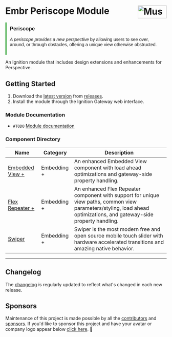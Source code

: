 # Embr Periscope Module [<img src="https://cdn.mussonindustrial.com/files/public/images/emblem.svg" alt="Musson Industrial Logo" width="90" height="40" align="right">][embr]

<div style="border-left: 4px solid #4CAF50; padding: 10px; font-family: Arial, sans-serif;">
<h3 style="color: #red; margin-top: 0;">Periscope</h3>
  <p><em>A periscope provides a new perspective</em> by allowing users to see over, around, or through obstacles, offering a unique view otherwise obstructed.</p>
</div>

An Ignition module that includes design extensions and enhancements for Perspective.

## Getting Started

1. Download the [latest version] from [releases].
2. Install the module through the Ignition Gateway web interface.

### Module Documentation

- `#TODO` [Module documentation][documentation]

### Component Directory

| Name                                                  | Category    | Description                                                                                                                                                           |
|-------------------------------------------------------|-------------|-----------------------------------------------------------------------------------------------------------------------------------------------------------------------|
| [Embedded View +](./docs/components/view.md) | Embedding + | An enhanced Embedded View component with load ahead optimizations and gateway-side property handling.                                                                 |
| [Flex Repeater +](./docs/components/flex-repeater.md) | Embedding + | An enhanced Flex Repeater component with support for unique view paths, common view parameters/styling, load ahead optimizations, and gateway-side property handling. |
| [Swiper](./docs/components/swiper.md)                 | Embedding + | Swiper is the most modern free and open source mobile touch slider with hardware accelerated transitions and amazing native behavior.                                 |

---

## Changelog

The [changelog](./CHANGELOG.md) is regularly updated to reflect what's changed in each new release.

## Sponsors

Maintenance of this project is made possible by all the [contributors] and [sponsors].
If you'd like to sponsor this project and have your avatar or company logo appear below [click here](https://github.com/sponsors/mussonindustrial). 💖

[embr]: https://github.com/mussonindustrial/embr
[releases]: https://github.com/mussonindustrial/embr/releases
[documentation]: https://docs.mussonindustrial.com/
[contributors]: https://github.com/JamesIves/github-pages-deploy-action/graphs/contributors
[sponsors]: https://github.com/sponsors/mussonindustrial
[latest version]: https://github.com/mussonindustrial/embr/releases?q=periscope&expanded=true
